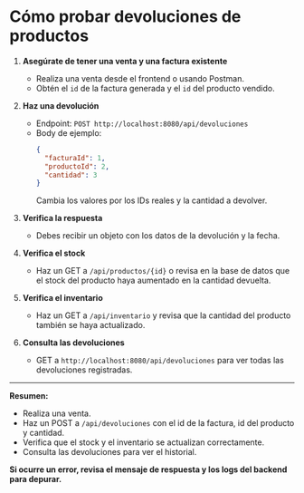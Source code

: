 # Cómo probar devoluciones de productos

1. **Asegúrate de tener una venta y una factura existente**
   - Realiza una venta desde el frontend o usando Postman.
   - Obtén el `id` de la factura generada y el `id` del producto vendido.

2. **Haz una devolución**
   - Endpoint: `POST http://localhost:8080/api/devoluciones`
   - Body de ejemplo:
     ```json
     {
       "facturaId": 1,
       "productoId": 2,
       "cantidad": 3
     }
     ```
     Cambia los valores por los IDs reales y la cantidad a devolver.

3. **Verifica la respuesta**
   - Debes recibir un objeto con los datos de la devolución y la fecha.

4. **Verifica el stock**
   - Haz un GET a `/api/productos/{id}` o revisa en la base de datos que el stock del producto haya aumentado en la cantidad devuelta.

5. **Verifica el inventario**
   - Haz un GET a `/api/inventario` y revisa que la cantidad del producto también se haya actualizado.

6. **Consulta las devoluciones**
   - GET a `http://localhost:8080/api/devoluciones` para ver todas las devoluciones registradas.

---

**Resumen:**  
- Realiza una venta.
- Haz un POST a `/api/devoluciones` con el id de la factura, id del producto y cantidad.
- Verifica que el stock y el inventario se actualizan correctamente.
- Consulta las devoluciones para ver el historial.

**Si ocurre un error, revisa el mensaje de respuesta y los logs del backend para depurar.**
